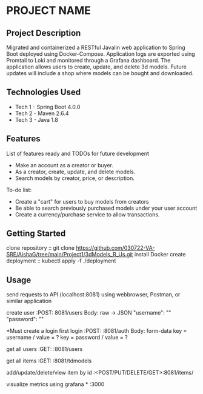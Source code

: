 # PROJECT NAME

## Project Description

Migrated and containerized a RESTful Javalin web application to Spring Boot deployed using Docker-Compose. Application logs are exported using Promtail to Loki and monitored through a Grafana dashboard. The application allows users to create, update, and delete 3d models. Future updates will include a shop where models can be bought and downloaded. 

## Technologies Used

* Tech 1 - Spring Boot 4.0.0
* Tech 2 - Maven 2.6.4
* Tech 3 - Java 1.8

## Features

List of features ready and TODOs for future development
* Make an account as a creator or buyer.
* As a creator, create, update, and delete models.
* Search models by creator, price, or description.

To-do list:
* Create a "cart" for users to buy models from creators
* Be able to search previously purchased models under your user account
* Create a currency/purchase service to allow transactions.

## Getting Started
   
clone repository :: git clone https://github.com/030722-VA-SRE/AishaG/tree/main/Project1/3dModels_R_Us.git
install Docker
create deployment :: kubectl apply -f ./deployment

## Usage

send requests to API (localhost:8081) using webbrowser, Postman, or similar application

create user :POST: 8081/users
  Body: raw -> JSON
  "username": ""
  "password": ""
  
 *Must create a login first
login :POST: :8081/auth
  Body: form-data
  key = username / value = ?
  key = password / value = ?
  
get all users :GET: :8081/users

get all items :GET: :8081/tdmodels

add/update/delete/view item by id :<POST/PUT/DELETE/GET>:8081/items/

visualize metrics using grafana * :3000
